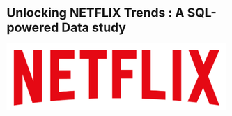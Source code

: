 # Unlocking NETFLIX Trends : A SQL-powered Data study

![Netflix_logo](https://github.com/lunaetstella/netflix_sql_project/blob/main/logo.png)
